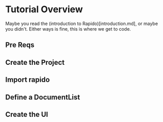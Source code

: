 # Tutorial Overview
Maybe you read the (introduction to Rapido)[introduction.md], or maybe you didn't. Either ways is fine, this is where we get to code.

## Pre Reqs

## Create the Project

## Import rapido

## Define a DocumentList

## Create the UI




